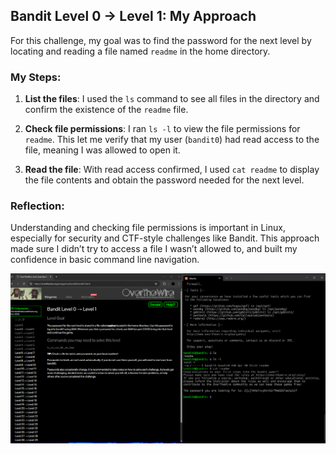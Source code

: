 ## Bandit Level 0 → Level 1: My Approach

For this challenge, my goal was to find the password for the next level by locating and reading a file named `readme` in the home directory.

### My Steps:

1. **List the files**:
   I used the `ls` command to see all files in the directory and confirm the existence of the `readme` file.

2. **Check file permissions**:
   I ran `ls -l` to view the file permissions for `readme`. This let me verify that my user (`bandit0`) had read access to the file, meaning I was allowed to open it.

3. **Read the file**:
   With read access confirmed, I used `cat readme` to display the file contents and obtain the password needed for the next level.

### Reflection:

Understanding and checking file permissions is important in Linux, especially for security and CTF-style challenges like Bandit. This approach made sure I didn’t try to access a file I wasn’t allowed to, and built my confidence in basic command line navigation.

![Bandit Level 0 to 1 Screenshot](images/bandit0-1.png)












